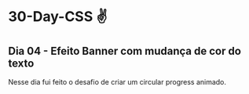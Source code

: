 # 30-Day-CSS :v: 
## Dia 04 - Efeito Banner com mudança de cor do texto
Nesse dia fui feito o desafio de criar um circular progress animado.

